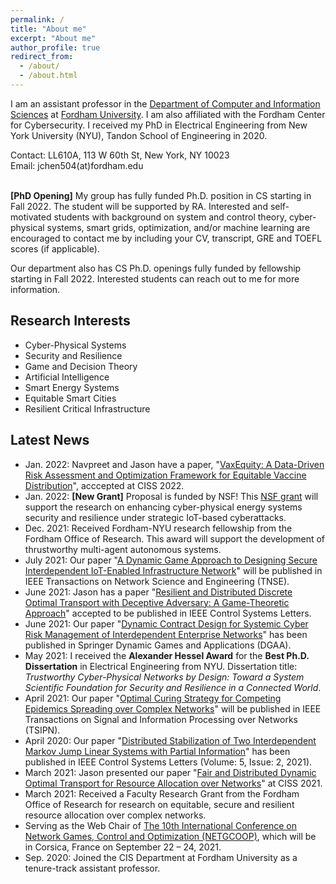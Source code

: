 ```yaml
---
permalink: /
title: "About me"
excerpt: "About me"
author_profile: true
redirect_from: 
  - /about/
  - /about.html
---
```


I am an assistant professor in the [Department of Computer and Information Sciences](https://www.fordham.edu/info/20344/computer_and_information_sciences/) at [Fordham University](https://www.fordham.edu/). I am also affiliated with the Fordham Center for Cybersecurity. I received my PhD in Electrical Engineering from New York University (NYU), Tandon School of Engineering in 2020.

Contact: LL610A, 113 W 60th St, New York, NY 10023<br/>
Email: jchen504(at)fordham.edu

\
**[PhD Opening]** My group has fully funded Ph.D. position in CS starting in Fall 2022. The student will be supported by RA. Interested and self-motivated students with background on system and control theory, cyber-physical systems, smart grids, optimization, and/or machine learning are encouraged to contact me by including your CV, transcript, GRE and TOEFL scores (if applicable).

Our department also has CS Ph.D. openings fully funded by fellowship starting in Fall 2022. Interested students can reach out to me for more information.


Research Interests
------
- Cyber-Physical Systems
- Security and Resilience
- Game and Decision Theory
- Artificial Intelligence
- Smart Energy Systems
- Equitable Smart Cities
- Resilient Critical Infrastructure

Latest News
------
<!-- - Jan. 2022: **[New Grant]** Proposal is funded by NSF! This [NSF grant](https://www.nsf.gov/awardsearch/showAward?AWD_ID=2138956&HistoricalAwards=false) will support the research on enhancing cyber-physical energy systems security and resilience under strategic IoT-based cyberattacks.-->
- Jan. 2022: Navpreet and Jason have a paper, "[VaxEquity: A Data-Driven Risk Assessment and Optimization Framework for Equitable Vaccine Distribution](https://arxiv.org/pdf/2201.07321.pdf)", acccepted at CISS 2022. 
- Jan. 2022: **[New Grant]** Proposal is funded by NSF! This [NSF grant](https://www.nsf.gov/awardsearch/showAward?AWD_ID=2138956&HistoricalAwards=false) will support the research on enhancing cyber-physical energy systems security and resilience under strategic IoT-based cyberattacks.
- Dec. 2021: Received Fordham-NYU research fellowship from the Fordham Office of Research. This award will support the development of thrustworthy multi-agent autonomous systems.
- July 2021: Our paper "[A Dynamic Game Approach to Designing Secure Interdependent IoT-Enabled Infrastructure Network](https://arxiv.org/pdf/2108.13159.pdf)" will be published in IEEE Transactions on Network Science and Engineering (TNSE).
- June 2021: Jason has a paper "[Resilient and Distributed Discrete Optimal Transport with Deceptive Adversary: A Game-Theoretic Approach](https://arxiv.org/pdf/2106.07455.pdf)" accepted to be published in IEEE Control Systems Letters. 
- June 2021: Our paper "[Dynamic Contract Design for Systemic Cyber Risk Management of Interdependent Enterprise Networks](https://arxiv.org/pdf/1908.04431.pdf)" has been published in Springer Dynamic Games and Applications (DGAA).
- May 2021: I received the **Alexander Hessel Award** for the **Best Ph.D. Dissertation** in Electrical Engineering from NYU. Dissertation title: *Trustworthy Cyber-Physical Networks by Design: Toward a System Scientific Foundation for Security and Resilience in a Connected World*.
- April 2021: Our paper "[Optimal Curing Strategy for Competing Epidemics Spreading over Complex Networks](https://arxiv.org/pdf/2011.14262.pdf)" will be published in IEEE Transactions on Signal and Information Processing over Networks (TSIPN).
- April 2020: Our paper "[Distributed Stabilization of Two Interdependent Markov Jump Linear Systems with Partial Information](https://arxiv.org/pdf/2003.06493.pdf)" has been published in IEEE Control Systems Letters (Volume: 5, Issue: 2, 2021).
- March 2021: Jason presented our paper "[Fair and Distributed Dynamic Optimal Transport for Resource Allocation over Networks](https://arxiv.org/pdf/2103.16618.pdf)" at CISS 2021.
- March 2021: Received a Faculty Research Grant from the Fordham Office of Research for research on equitable, secure and resilient resource allocation over complex networks.
- Serving as the Web Chair of [The 10th International Conference on Network Games, Control and Optimization (NETGCOOP)](https://project.inria.fr/netgcoop2020/), which will be in Corsica, France on September 22 – 24, 2021.
- Sep. 2020: Joined the CIS Department at Fordham University as a tenure-track assistant professor.
<!-- 
- Jan. 2020: Our book [A Game- and Decision-Theoretic Approach to Resilient Interdependent Network Analysis and Design](https://www.springer.com/gp/book/9783030234430) is published by Springer. This book unites game and decision theory with network science to lay a system-theoretical foundation for understanding the resiliency of interdependent and heterogeneous network systems.
- Dec. 2019: Our paper "[Control of Multi-Layer Mobile Autonomous Systems in Adversarial Environments: A Games-in-Games Approach](https://ieeexplore.ieee.org/document/8943277)" will be published in IEEE Transactions on Control of Network Systems (TCNS).
- Dec. 2019: Our paper "[Dynamic Games for Secure and Resilient Control System Design](https://arxiv.org/pdf/1910.07510.pdf)" will be published in National Science Review (NSR).
- Nov. 2019: I attended the [NSF CPS PI meeting](https://cps-vo.org/group/cps-pimtg19) in Alexandria, VA, and presented a [poster](https://drive.google.com/file/d/1jtCX9d6BDcoBiHVpRm0RKbWMngQfi2-e/view?usp=sharing) on CPS security and resilience.
- Aug. 2019: I gave an invited research talk, "Enhancing Cyber-Physical Systems Security and Resilience: A Game- and Decision-Theoretic Approach", at the Department of Electrical and Computer Engineering, Bradley University, Illinois.
- Aug. 2019: I attended the [NSF NeTS Early-Career Workshop](https://sites.google.com/view/netsearlycareer2019/home) in Alexandria, VA.
- July 2019:  I am visiting Coordinated Science Laboratory at University of Illinois at Urbana-Champaign hosted by [Prof. Tamer Başar](http://tamerbasar.csl.illinois.edu/).
- Jun. 2019: Our paper "[A Dynamic Game Approach to Strategic Design of Secure and Resilient Infrastructure Network](https://ieeexplore.ieee.org/document/8742568)" has been accepted for publication in IEEE Transactions on Information Forensics and Security (T-IFS).
- May 2019: I received the Dante Youla Award from NYU Department of Electrical and Computer Engineering in recognition of the best Research Contributions among all graduate students in 2018-2019.
- Apr. 2019: I received the Student Travel Award and attended the [8th Midwest Workshop on Control and Game Theory](https://mwcgt2019.wustl.edu/) with a poster presentation of our work on systemic cyber risk management of interdependent enterprise networks.
- Apr. 2019: Our paper "[Interdependent Strategic Security Risk Management with Bounded Rationality in the Internet of Things](https://ieeexplore.ieee.org/document/8691466)" has been accepted for publication in IEEE Transactions on Information Forensics and Security (T-IFS).
- Mar. 2019: Our paper "[Optimal Secure Design of Two-Layer IoT Network](https://ieeexplore.ieee.org/abstract/document/8673619)" has been accepted for publication in IEEE Transactions on Control of Network Systems (TCNS).
- Feb. 2019: Our paper "[iSTRICT: An Interdependent Strategic Trust Mechanism for the Cloud-Enabled Internet of Controlled Things](https://ieeexplore.ieee.org/document/8543871)" has been published (Volume: 14, Issue: 6, 2019) in IEEE Transactions on Information Forensics and Security (T-IFS).
-->
